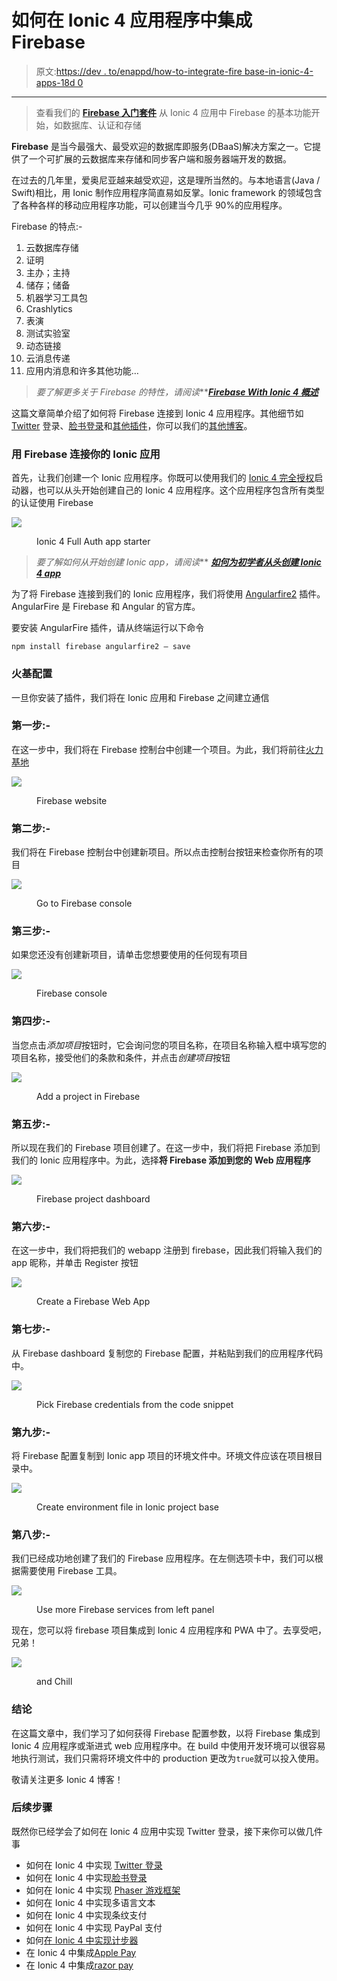 # 如何在 Ionic 4 应用程序中集成 Firebase

> 原文:[https://dev . to/enappd/how-to-integrate-fire base-in-ionic-4-apps-18d 0](https://dev.to/enappd/how-to-integrate-firebase-in-ionic-4-apps-18d0)

* * *

> 查看我们的 [**Firebase 入门套件**](https://store.enappd.com/product/ionic4-firebase-starter/) 从 Ionic 4 应用中 Firebase 的基本功能开始，如数据库、认证和存储

**Firebase** 是当今最强大、最受欢迎的数据库即服务(DBaaS)解决方案之一。它提供了一个可扩展的云数据库来存储和同步客户端和服务器端开发的数据。

在过去的几年里，爱奥尼亚越来越受欢迎，这是理所当然的。与本地语言(Java / Swift)相比，用 Ionic 制作应用程序简直易如反掌。Ionic framework 的领域包含了各种各样的移动应用程序功能，可以创建当今几乎 90%的应用程序。

Firebase 的特点:-

1.  云数据库存储
2.  证明
3.  主办；主持
4.  储存；储备
5.  机器学习工具包
6.  Crashlytics
7.  表演
8.  测试实验室
9.  动态链接
10.  云消息传递
11.  应用内消息和许多其他功能…

> ***要了解更多关于 Firebase* 的特性*，请阅读***[***Firebase With Ionic 4 概述***](https://enappd.com/blog/firebase-with-ionic-4-overview/8/)

这篇文章简单介绍了如何将 Firebase 连接到 Ionic 4 应用程序。其他细节如 [Twitter](https://enappd.com/blog/twitter-login-in-ionic-4-apps-using-firebase/24) 登录、[脸书登录](https://enappd.com/blog/facebook-login-in-ionic-4-apps-using-firebase/25)和[其他插件](https://enappd.com/blog/firebase-with-ionic-4-overview/8)，你可以我们的[其他博客](https://enappd.com/blog/)。

### 用 Firebase 连接你的 Ionic 应用

首先，让我们创建一个 Ionic 应用程序。你既可以使用我们的 [Ionic 4 完全授权](https://store.enappd.com/product/firebase-starter-full-auth/)启动器，也可以从头开始创建自己的 Ionic 4 应用程序。这个应用程序包含所有类型的认证使用 Firebase

![](img/193fa0b1f31e67d1cfacde3f4e386800.png)

<figure>

<figcaption class="imageCaption">Ionic 4 Full Auth app starter</figcaption>

</figure>

> ***要了解如何从*开始创建 Ionic app*，请阅读*** [***如何为初学者从头创建 Ionic 4 app***](https://enappd.com/blog/how-to-create-an-ionic-4-app-for-beginners/13/)

为了将 Firebase 连接到我们的 Ionic 应用程序，我们将使用 [Angularfire2](https://github.com/angular/angularfire2/) 插件。AngularFire 是 Firebase 和 Angular 的官方库。

要安装 AngularFire 插件，请从终端运行以下命令

```
npm install firebase angularfire2 — save
```

### 火基配置

一旦你安装了插件，我们将在 Ionic 应用和 Firebase 之间建立通信

### 第一步:-

在这一步中，我们将在 Firebase 控制台中创建一个项目。为此，我们将前往[火力基地](https://firebase.google.com/)

![](img/abbb36e3542a55d8e13830fa64560e31.png)

<figure>

<figcaption class="imageCaption">Firebase website</figcaption>

</figure>

### 第二步:-

我们将在 Firebase 控制台中创建新项目。所以点击控制台按钮来检查你所有的项目

![](img/efa04affa17bfdba5f76d3d3c6b9a6be.png)

<figure>

<figcaption class="imageCaption">Go to Firebase console</figcaption>

</figure>

### 第三步:-

如果您还没有创建新项目，请单击您想要使用的任何现有项目

![](img/c685eccdd66ea40231c0146f47ec2d6d.png)

<figure>

<figcaption class="imageCaption">Firebase console</figcaption>

</figure>

### 第四步:-

当您点击*添加项目*按钮时，它会询问您的项目名称，在项目名称输入框中填写您的项目名称，接受他们的条款和条件，并点击*创建项目*按钮

![](img/84b7284eb35a08739d43bd213421d042.png)

<figure>

<figcaption class="imageCaption">Add a project in Firebase</figcaption>

</figure>

### 第五步:-

所以现在我们的 Firebase 项目创建了。在这一步中，我们将把 Firebase 添加到我们的 Ionic 应用程序中。为此，选择**将 Firebase 添加到您的 Web 应用程序**

![](img/121cd1794dad0e98250c6768e7601fab.png)

<figure>

<figcaption class="imageCaption">Firebase project dashboard</figcaption>

</figure>

### 第六步:-

在这一步中，我们将把我们的 webapp 注册到 firebase，因此我们将输入我们的 app 昵称，并单击 Register 按钮

![](img/f883b44fe5808e8daa264e55f4ab50ab.png)

<figure>

<figcaption class="imageCaption">Create a Firebase Web App</figcaption>

</figure>

### 第七步:-

从 Firebase dashboard 复制您的 Firebase 配置，并粘贴到我们的应用程序代码中。

![](img/87db534595f90fb70c316dfe6bdea3de.png)

<figure>

<figcaption class="imageCaption">Pick Firebase credentials from the code snippet</figcaption>

</figure>

### 第九步:-

将 Firebase 配置复制到 Ionic app 项目的环境文件中。环境文件应该在项目根目录中。

![](img/f75f608c8e863bf364c5505b8c0ab1c0.png)

<figure>

<figcaption class="imageCaption">Create environment file in Ionic project base</figcaption>

</figure>

### 第八步:-

我们已经成功地创建了我们的 Firebase 应用程序。在左侧选项卡中，我们可以根据需要使用 Firebase 工具。

![](img/8d9e5192a0e27fdb6cffa9b5360e6316.png)

<figure>

<figcaption class="imageCaption">Use more Firebase services from left panel</figcaption>

</figure>

现在，您可以将 firebase 项目集成到 Ionic 4 应用程序和 PWA 中了。去享受吧，兄弟！

![](img/58c07e582d6f9169e0ef384e43f483f2.png)

<figure>

<figcaption class="imageCaption">and Chill</figcaption>

</figure>

### 结论

在这篇文章中，我们学习了如何获得 Firebase 配置参数，以将 Firebase 集成到 Ionic 4 应用程序或渐进式 web 应用程序中。在 build 中使用开发环境可以很容易地执行测试，我们只需将环境文件中的 production 更改为`true`就可以投入使用。

敬请关注更多 Ionic 4 博客！

### 后续步骤

既然你已经学会了如何在 Ionic 4 应用中实现 Twitter 登录，接下来你可以做几件事

*   如何在 Ionic 4 中实现 [Twitter 登录](http://Facebook%20login%20in%20Ionic%204)
*   如何在 Ionic 4 中实现[脸书登录](https://enappd.com/blog/facebook-login-in-ionic-4-apps-using-firebase/25)
*   如何在 Ionic 4 中实现 [Phaser 游戏框架](https://enappd.com/blog/how-to-create-mobile-games-pwa-with-ionic-4-and-phaser/19)
*   如何在 Ionic 4 中实现多语言文本
*   如何在 Ionic 4 中实现条纹支付
*   如何在 Ionic 4 中实现 PayPal 支付
*   如何[在 Ionic 4 中实现计步器](https://enappd.com/blog/best-fitness-plugins-for-ionic-4-how-to-use-pedometer/15)
*   在 Ionic 4 中集成[Apple Pay](https://enappd.com/blog/how-to-integrate-apple-pay-in-ionic-4-apps/21)
*   在 Ionic 4 中集成[razor pay](https://enappd.com/blog/how-to-integrate-razorpay-in-ionic-4-apps-and-pwa/20)
